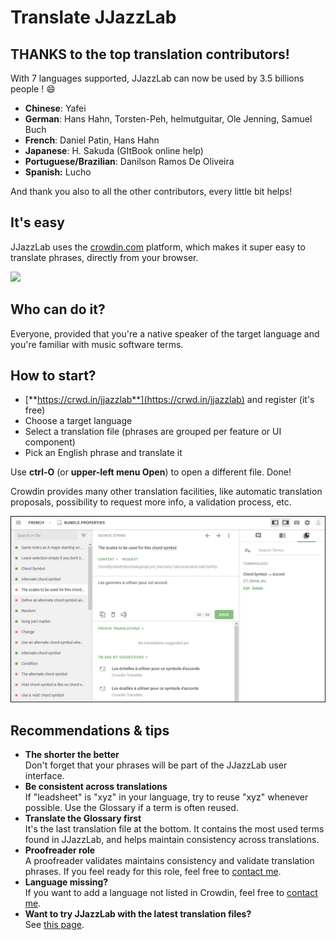 # Translate JJazzLab

## THANKS to the top translation contributors!

With 7 languages supported, JJazzLab can now be used by 3.5 billions people ! :smile:

* **Chinese**: Yafei
* **German**: Hans Hahn, Torsten-Peh, helmutguitar, Ole Jenning, Samuel Buch
* **French**: Daniel Patin, Hans Hahn
* **Japanese**: H. Sakuda (GItBook online help)
* **Portuguese/Brazilian**: Danilson Ramos De Oliveira
* **Spanish:** Lucho

And thank you also to all the other contributors, every little bit helps!

## It's easy

JJazzLab uses the [crowdin.com](https://app.gitbook.com/s/-MQE7B7yjVY3xzlsorS4-887967055/contribute/crowdin.com) platform, which makes it super easy to translate phrases, directly from your browser.

![](../.gitbook/assets/2021-01-31-21\_16\_39-jjazzlab-translations-in-crowdin-mozilla-firefox.png)

## Who can do it?

Everyone, provided that you're a native speaker of the target language and you're familiar with music software terms.

## How to start?

* [**https://crwd.in/jjazzlab**](https://crwd.in/jjazzlab)  and register (it's free)
* Choose a target language
* Select a translation file (phrases are grouped per feature or UI component)
* Pick an English phrase and translate it

Use **ctrl-O** (or **upper-left menu Open**) to open a different file. Done!

Crowdin provides many other translation facilities, like automatic translation proposals, possibility to request more info, a validation process, etc.

![](../.gitbook/assets/crowdineditor.png)



## Recommendations & tips

* **The shorter the better**\
  Don't forget that your phrases will be part of the JJazzLab user interface. &#x20;
* **Be consistent across translations**\
  If "leadsheet" is "xyz" in your language, try to reuse "xyz" whenever possible. Use the Glossary if a term is often reused.
* **Translate the Glossary first**\
  It's the last translation file at the bottom. It contains the most used terms found in JJazzLab, and helps maintain consistency across translations.
* **Proofreader role**\
  A proofreader validates maintains consistency and validate translation phrases. If you feel ready for this role, feel free to [contact me](https://www.jjazzlab.com/en/contact/).
* **Language missing?**\
  If you want to add a language not listed in Crowdin, feel free to [contact me](https://www.jjazzlab.com/en/contact/).
* **Want to try JJazzLab with the latest translation files?**\
  See [this page](broken-reference).
